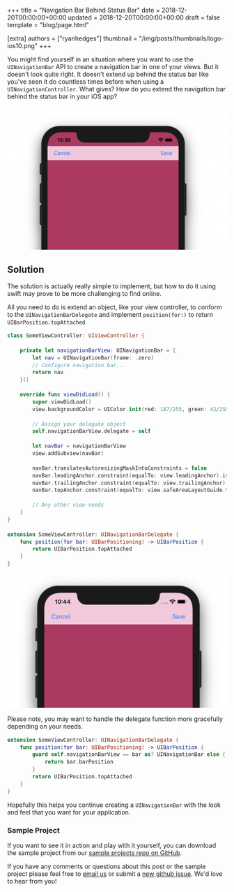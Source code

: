 +++
title = "Navigation Bar Behind Status Bar"
date = 2018-12-20T00:00:00+00:00
updated = 2018-12-20T00:00:00+00:00
draft = false
template = "blog/page.html"

[extra]
authors = ["ryanhedges"]
thumbnail = "/img/posts/thumbnails/logo-ios10.png"
+++

You might find yourself in an situation where you want to use the
`UINavigationBar` API to create a navigation bar in one of your views. But it
doesn't look quite right. It doesn't extend up behind the status bar like you've
seen it do countless times before when using a `UINavigationController`. What
gives? How do you extend the navigation bar behind the status bar in your iOS
app?

![Navigation Bar not behind Status Bar](navigation-bar-not-behind-status-bar.png)

## Solution

The solution is actually really simple to implement, but how to do it using swift
may prove to be more challenging to find online.

All you need to do is extend an object, like your view controller, to conform to the `UINavigationBarDelegate` and implement `position(for:)` to return `UIBarPosition.topAttached`

```swift
class SomeViewController: UIViewController {

    private let navigationBarView: UINavigationBar = {
        let nav = UINavigationBar(frame: .zero)
        // Configure navigation bar...
        return nav
    }()

    override func viewDidLoad() {
        super.viewDidLoad()
        view.backgroundColor = UIColor.init(red: 187/255, green: 42/255, blue: 97/255, alpha: 100)

        // Assign your delegate object
        self.navigationBarView.delegate = self

        let navBar = navigationBarView
        view.addSubview(navBar)

        navBar.translatesAutoresizingMaskIntoConstraints = false
        navBar.leadingAnchor.constraint(equalTo: view.leadingAnchor).isActive = true
        navBar.trailingAnchor.constraint(equalTo: view.trailingAnchor).isActive = true
        navBar.topAnchor.constraint(equalTo: view.safeAreaLayoutGuide.topAnchor).isActive = true

        // Any other view needs
    }
}

extension SomeViewController: UINavigationBarDelegate {
    func position(for bar: UIBarPositioning) -> UIBarPosition {
        return UIBarPosition.topAttached
    }
}
```

![Navigation Bar not behind Status Bar](navigation-bar-behind-status-bar.png)

Please note, you may want to handle the delegate function more gracefully depending on your needs.

```swift
extension SomeViewController: UINavigationBarDelegate {
    func position(for bar: UIBarPositioning) -> UIBarPosition {
        guard self.navigationBarView == bar as? UINavigationBar else {
            return bar.barPosition
        }
        return UIBarPosition.topAttached
    }
}
```


Hopefully this helps you continue creating a `UINavigationBar` with the look and
feel that you want for your application.

### Sample Project
If you want to see it in action and play with it yourself, you can download the
sample project from our [sample projects repo on
GitHub](https://github.com/uptech/sample_projects/tree/master/ios/uinavigationbar-under-statusbar).

If you have any comments or questions about this post or the sample project
please feel free to [email us](mailto:info@upte.ch) or submit a [new github
issue](https://github.com/uptech/sample_projects/issues/new). We'd love to hear
from you!

